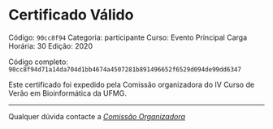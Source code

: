 # Certificado Válido

Código: `90cc8f94`
Categoria: participante
Curso: Evento Principal
Carga Horária: 30
Edição: 2020


Código completo: `90cc8f94d71a14da704d1bb4674a4507281b891496652f6529d094de99dd6347`


Este certificado foi expedido pela Comissão organizadora do IV Curso de Verão em Bioinformática da UFMG.

----

Qualquer dúvida contacte a [_Comissão Organizadora_](<mailto:cursobioinfoufmg@gmail.com$subject=[Certificados]>)

